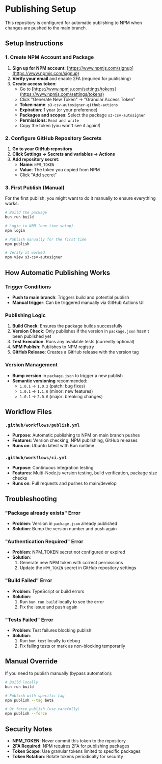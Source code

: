 # Publishing Setup

This repository is configured for automatic publishing to NPM when changes are pushed to the main branch.

## Setup Instructions

### 1. Create NPM Account and Package

1. **Sign up for NPM account**: [https://www.npmjs.com/signup](https://www.npmjs.com/signup)
2. **Verify your email** and enable 2FA (required for publishing)
3. **Create access token**:
   - Go to [https://www.npmjs.com/settings/tokens](https://www.npmjs.com/settings/tokens)
   - Click "Generate New Token" → "Granular Access Token" 
   - **Token name**: `s3-csv-autosigner-github-actions`
   - **Expiration**: 1 year (or your preference)
   - **Packages and scopes**: Select the package `s3-csv-autosigner` 
   - **Permissions**: `Read and write`
   - Copy the token (you won't see it again!)

### 2. Configure GitHub Repository Secrets

1. **Go to your GitHub repository**
2. **Click Settings → Secrets and variables → Actions**
3. **Add repository secret**:
   - **Name**: `NPM_TOKEN`
   - **Value**: The token you copied from NPM
   - Click "Add secret"

### 3. First Publish (Manual)

For the first publish, you might want to do it manually to ensure everything works:

```bash
# Build the package
bun run build

# Login to NPM (one-time setup)
npm login

# Publish manually for the first time
npm publish

# Verify it worked
npm view s3-csv-autosigner
```

## How Automatic Publishing Works

### Trigger Conditions
- **Push to main branch**: Triggers build and potential publish
- **Manual trigger**: Can be triggered manually via GitHub Actions UI

### Publishing Logic
1. **Build Check**: Ensures the package builds successfully
2. **Version Check**: Only publishes if the version in `package.json` hasn't been published yet
3. **Test Execution**: Runs any available tests (currently optional)
4. **NPM Publish**: Publishes to NPM registry
5. **GitHub Release**: Creates a GitHub release with the version tag

### Version Management
- **Bump version** in `package.json` to trigger a new publish
- **Semantic versioning** recommended:
  - `1.0.1` → `1.0.2` (patch: bug fixes)
  - `1.0.1` → `1.1.0` (minor: new features)
  - `1.0.1` → `2.0.0` (major: breaking changes)

## Workflow Files

### `.github/workflows/publish.yml`
- **Purpose**: Automatic publishing to NPM on main branch pushes
- **Features**: Version checking, NPM publishing, GitHub releases
- **Runs on**: Ubuntu latest with Bun runtime

### `.github/workflows/ci.yml`
- **Purpose**: Continuous integration testing
- **Features**: Multi-Node.js version testing, build verification, package size checks
- **Runs on**: Pull requests and pushes to main/develop

## Troubleshooting

### "Package already exists" Error
- **Problem**: Version in `package.json` already published
- **Solution**: Bump the version number and push again

### "Authentication Required" Error
- **Problem**: NPM_TOKEN secret not configured or expired
- **Solution**: 
  1. Generate new NPM token with correct permissions
  2. Update the `NPM_TOKEN` secret in GitHub repository settings

### "Build Failed" Error
- **Problem**: TypeScript or build errors
- **Solution**: 
  1. Run `bun run build` locally to see the error
  2. Fix the issue and push again

### "Tests Failed" Error
- **Problem**: Test failures blocking publish
- **Solution**: 
  1. Run `bun test` locally to debug
  2. Fix failing tests or mark as non-blocking temporarily

## Manual Override

If you need to publish manually (bypass automation):

```bash
# Build locally
bun run build

# Publish with specific tag
npm publish --tag beta

# Or force publish (use carefully)
npm publish --force
```

## Security Notes

- **NPM_TOKEN**: Never commit this token to the repository
- **2FA Required**: NPM requires 2FA for publishing packages
- **Token Scope**: Use granular tokens limited to specific packages
- **Token Rotation**: Rotate tokens periodically for security